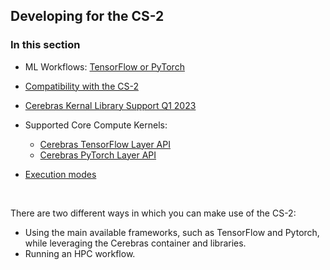 ## Developing for the CS-2

### In this section
* ML Workflows: [TensorFlow or PyTorch](#tensorflow-or-pytorch)
* [Compatibility with the CS-2](#compatibility-with-the-cs-2)
* [Cerebras Kernal Library Support Q1 2023](#cerebras-kernel-library-support-q123)
* Supported Core Compute Kernels:
   * [Cerebras TensorFlow Layer API](#cerebras-tensorflow-layer-api)
   * [Cerebras PyTorch Layer API](#cerebras-pytorch-layer-api)
* [Execution modes](#execution-modes)

  <br />          
There are two different ways in which you can  make use of the CS-2:  
* Using the main available frameworks, such as TensorFlow and Pytorch, while leveraging the Cerebras container and libraries. 
* Running an HPC workflow.
  
